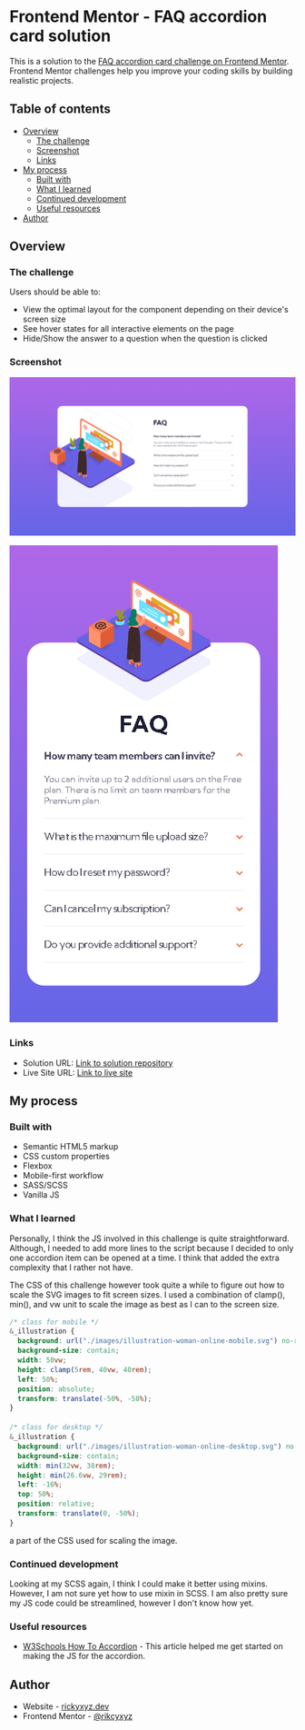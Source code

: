 # Frontend Mentor - FAQ accordion card solution

This is a solution to the [FAQ accordion card challenge on Frontend Mentor](https://www.frontendmentor.io/challenges/faq-accordion-card-XlyjD0Oam). Frontend Mentor challenges help you improve your coding skills by building realistic projects.

## Table of contents

- [Overview](#overview)
  - [The challenge](#the-challenge)
  - [Screenshot](#screenshot)
  - [Links](#links)
- [My process](#my-process)
  - [Built with](#built-with)
  - [What I learned](#what-i-learned)
  - [Continued development](#continued-development)
  - [Useful resources](#useful-resources)
- [Author](#author)

## Overview

### The challenge

Users should be able to:

- View the optimal layout for the component depending on their device's screen size
- See hover states for all interactive elements on the page
- Hide/Show the answer to a question when the question is clicked

### Screenshot

![desktop screenshot](./screenshots/faq-accordion-card-screenshot-desktop.png)

![mobile screenshot](./screenshots/faq-accordion-card-screenshot-mobile.png)

### Links

- Solution URL: [Link to solution repository](https://github.com/rickyxyz/frontendmentor-projects/tree/main/faq-accordion-card-main)
- Live Site URL: [Link to live site](https://rickyxyz.dev/frontendmentor-projects/faq-accordion-card-main/index.html)

## My process

### Built with

- Semantic HTML5 markup
- CSS custom properties
- Flexbox
- Mobile-first workflow
- SASS/SCSS
- Vanilla JS

### What I learned

Personally, I think the JS involved in this challenge is quite straightforward. Although, I needed to add more lines to the script because I decided to only one accordion item can be opened at a time. I think that added the extra complexity that I rather not have.

The CSS of this challenge however took quite a while to figure out how to scale the SVG images to fit screen sizes. I used a combination of clamp(), min(), and vw unit to scale the image as best as I can to the screen size.

```css
/* class for mobile */
&_illustration {
  background: url("./images/illustration-woman-online-mobile.svg") no-repeat;
  background-size: contain;
  width: 50vw;
  height: clamp(5rem, 40vw, 40rem);
  left: 50%;
  position: absolute;
  transform: translate(-50%, -58%);
}

/* class for desktop */
&_illustration {
  background: url("./images/illustration-woman-online-desktop.svg") no-repeat;
  background-size: contain;
  width: min(32vw, 38rem);
  height: min(26.6vw, 29rem);
  left: -16%;
  top: 50%;
  position: relative;
  transform: translate(0, -50%);
}
```

a part of the CSS used for scaling the image.

### Continued development

Looking at my SCSS again, I think I could make it better using mixins. However, I am not sure yet how to use mixin in SCSS. I am also pretty sure my JS code could be streamlined, however I don't know how yet.

### Useful resources

- [W3Schools How To Accordion](https://www.w3schools.com/howto/howto_js_accordion.asp) - This article helped me get started on making the JS for the accordion.

## Author

- Website - [rickyxyz.dev](https://www.rickyxyz.github.io)
- Frontend Mentor - [@rikcyxyz](https://www.frontendmentor.io/profile/rickyxyz)
